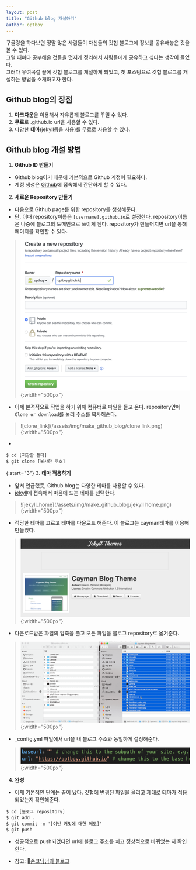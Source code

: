 ```yaml
---
layout: post
title: "Github blog 개설하기"
author: optboy
---
```


구글링을 하다보면 정말 많은 사람들이 자신들의 깃헙 블로그에 정보를 공유해놓은 것을 볼 수 있다.  
그럴 때마다 공부해온 것들을 멋지게 정리해서 사람들에게 공유하고 싶다는 생각이 들었다.  
그러다 우여곡절 끝에 깃헙 블로그를 개설하게 되었고, 첫 포스팅으로 깃헙 블로그를 개설하는 방법을 소개하고자 한다.  

## Github blog의 장점

1. **마크다운**을 이용해서 자유롭게 블로그를 꾸밀 수 있다.
2. **무료**로 .github.io url을 사용할 수 있다.
3. 다양한 **테마**(jekyll등을 사용)를 무료로 사용할 수 있다.


## Github blog 개설 방법

1. **Github ID 만들기**    
- Github blog이기 때문에 기본적으로 Github 계정이 필요하다.  
- 계정 생성은 [Github][github]에 접속해서 간단하게 할 수 있다.

2. **새로운 Repository 만들기**  
- 다음으로 Github page를 위한 repository를 생성해준다.
- 단, 이때 repository이름은 `[username].github.io`로 설정한다. repository이름은 나중에 블로그의 도메인으로 쓰이게 된다. repository가 만들어지면 url을 통해 페이지를 확인할 수 있다. 
> ![make_repository](/assets/img/make_github_blog/make_repository.png){:width="500px"}
- 이제 본격적으로 작업을 하기 위해 컴퓨터로 파일을 들고 온다. repository안에 `Clone or download`를 눌러 주소를 복사해준다.
> ![clone_link](/assets/img/make_github_blog/clone link.png){:width="500px"} 
- 
```terminal
$ cd [저장할 폴더]
$ git clone [복사한 주소]
```

{:start="3"}
3. **테마 적용하기**  
- 앞서 언급했듯, Github blog는 다양한 테마를 사용할 수 있다.  
- [jekyll][jekyll]에 접속해서 마음에 드는 테마를 선택한다.  
> ![jekyll_home](/assets/img/make_github_blog/jekyll home.png){:width="500px"}
- 적당한 테마를 고르고 테마를 다운로드 해준다. 이 블로그는 cayman테마를 이용해 만들었다.
> ![cayman](/assets/img/make_github_blog/cayman.png){:width="500px"}
- 다운로드받은 파일의 압축을 풀고 모든 파일을 블로그 repository로 옮겨준다.
> ![paste](/assets/img/make_github_blog/paste.gif){:width="500px"}
- _config.yml 파일에서 url을 내 블로그 주소와 동일하게 설정해준다.
> ![yml](/assets/img/make_github_blog/yml_file.png){:width="500px"}

4. **완성**
- 이제 기본적인 단계는 끝이 났다. 깃헙에 변경된 파일을 올리고 제대로 테마가 적용되었는지 확인해준다. 
```terminal
$ cd [블로그 repository]
$ git add .
$ git commit -m '[이번 커밋에 대한 메모]'
$ git push
```
- 성공적으로 push되었다면 url에 블로그 주소를 치고 정상적으로 바뀌었는 지 확인한다.

* 참고: [줌코딩님의 블로그][reference]

[github]: https://github.com
[jekyll]: http://jekyllthemes.org
[reference]: https://zoomkoding.github.io/gitblog/2019/08/15/git-blog-1.html